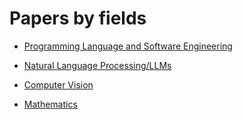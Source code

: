 # Papers by fields

- [Programming Language and Software Engineering](plse.md)

- [Natural Language Processing/LLMs](nlp_llm.md)

- [Computer Vision](cv.md)

- [Mathematics](math.md)

